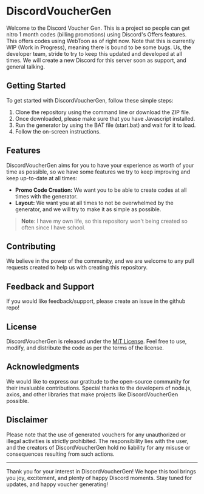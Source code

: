 # DiscordVoucherGen

Welcome to the Discord Voucher Gen. This is a project so people can get nitro 1 month codes (billing promotions) using Discord's Offers features. This offers codes using WebToon as of right now. Note that this is currently WIP (Work in Progress), meaning there is bound to be some bugs. Us, the developer team, stride to try to keep this updated and developed at all times. We will create a new Discord for this server soon as support, and general talking. 

## Getting Started

To get started with DiscordVoucherGen, follow these simple steps:

1. Clone the repository using the command line or download the ZIP file. 
2. Once downloaded, please make sure that you have Javascript installed.
3. Run the generator by using the BAT file (start.bat) and wait for it to load.
4. Follow the on-screen instructions.

## Features

DiscordVoucherGen aims for you to have your experience as worth of your time as possible, so we have some features we try to keep improving and keep up-to-date at all times:

- **Promo Code Creation:** We want you to be able to create codes at all times with the generator.
- **Layout:** We want you at all times to not be overwhelmed by the generator, and we will try to make it as simple as possible.
> **Note**: I have my own life, so this repository won't being created so often since I have school.
## Contributing

We believe in the power of the community, and we are welcome to any pull requests created to help us with creating this repository.

## Feedback and Support

If you would like feedback/support, please create an issue in the github repo!

## License

DiscordVoucherGen is released under the [MIT License](https://opensource.org/licenses/MIT). Feel free to use, modify, and distribute the code as per the terms of the license.

## Acknowledgments

We would like to express our gratitude to the open-source community for their invaluable contributions. Special thanks to the developers of node.js, axios, and other libraries that make projects like DiscordVoucherGen possible.

## Disclaimer

Please note that the use of generated vouchers for any unauthorized or illegal activities is strictly prohibited. The responsibility lies with the user, and the creators of DiscordVoucherGen hold no liability for any misuse or consequences resulting from such actions.

---

Thank you for your interest in DiscordVoucherGen! We hope this tool brings you joy, excitement, and plenty of happy Discord moments. Stay tuned for updates, and happy voucher generating!
